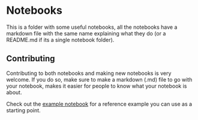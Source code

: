 # Notebooks

This is a folder with some useful notebooks, all the notebooks have a markdown
file with the same name explaining what they do (or a README.md if its a single
notebook folder).

## Contributing

Contributing to both notebooks and making new notebooks is very welcome. If you
do so, make sure to make a markdown (.md) file to go with your notebook, makes
it easier for people to know what your notebook is about.

Check out the [example notebook](example/) for a reference example you can use
as a starting point.
